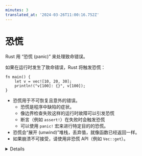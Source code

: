 ```yaml
---
minutes: 3
translated_at: '2024-03-26T11:00:16.752Z'
---
```


# 恐慌

Rust 用 “恐慌 (panic)” 来处理致命错误。

如果在运行时发生了致命错误，Rust 将触发恐慌：

```rust,editable,should_panic
fn main() {
    let v = vec![10, 20, 30];
    println!("v[100]: {}", v[100]);
}
```

- 恐慌用于不可恢复且意外的错误。
  - 恐慌是程序中缺陷的症状。
  - 像边界检查失败这样的运行时故障可以引发恐慌
  - 断言（例如 `assert!`）在失败时会触发恐慌
  - 可以使用 `panic!` 宏来进行特定目的的恐慌。
- 恐慌会“展开 (unwind)”堆栈，丢弃值，就像函数已经返回一样。
- 如果崩溃不可接受，请使用非恐慌 API（例如 `Vec::get`）。

<details>

默认情况下，恐慌会导致堆栈展开。展开过程是可以捕获的：

```rust,editable
use std::panic;

fn main() {
    let result = panic::catch_unwind(|| "No problem here!");
    println!("{result:?}");

    let result = panic::catch_unwind(|| {
        panic!("oh no!");
    });
    println!("{result:?}");
}
```

- 捕获是不常见的；不要尝试用 `catch_unwind` 来实现异常！
- 在服务器中，即便单个请求崩溃，服务器应该继续运行，这时它可能是有用的。
- 如果在 `Cargo.toml` 中设置了 `panic = 'abort'`，这不会起作用。

</details>

